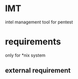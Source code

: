 # IMT
 intel management tool for pentest






# requirements
only for *nix system

## external requirement




